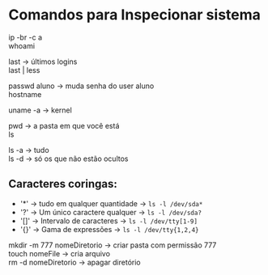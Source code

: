# Comandos para Inspecionar sistema

ip -br -c a  
whoami  
  
last -> últimos logins  
last | less  

passwd aluno -> muda senha do user aluno  
hostname  

uname -a -> kernel  

pwd -> a pasta em que você está  
ls  

ls -a -> tudo  
ls -d -> só os que não estão ocultos  
  
## Caracteres coringas:  
* '*' -> tudo em qualquer quantidade -> `ls -l /dev/sda*`  
* '?' -> Um único caractere qualquer -> `ls -l /dev/sda?`  
* '[]' -> Intervalo de caracteres -> `ls -l /dev/tty[1-9]`  
* '{}' -> Gama de expressões -> `ls -l /dev/tty{1,2,4}`  
  
mkdir -m 777 nomeDiretorio -> criar pasta com permissão 777  
touch nomeFile -> cria arquivo  
rm -d nomeDiretorio -> apagar diretório  



